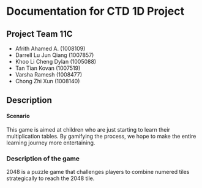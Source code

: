 # Documentation for CTD 1D Project

## <b>Project Team 11C</b>

* Afrith Ahamed A. (1008109) 
* Darrell Lu Jun Qiang (1007857)
* Khoo Li Cheng Dylan (1005088)
* Tan Tian Kovan (1007519)
* Varsha Ramesh (1008477)
* Chong Zhi Xun (1008140)

## Description
#### Scenario
This game is aimed at children who are just starting to learn their multiplication tables. By gamifying the process, we hope to make the entire learning journey more entertaining.

### Description of the game
2048 is a puzzle game that challenges players to combine numered tiles strategically to reach the 2048 tile.
